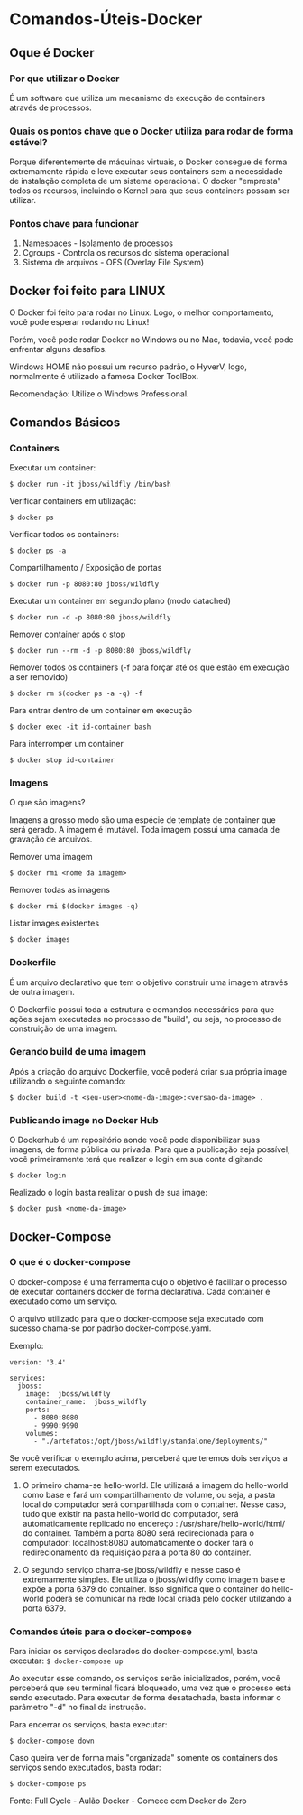 # Comandos-Úteis-Docker

## Oque é Docker

### Por que utilizar o Docker

É um software que utiliza um mecanismo de execução de containers através de processos.

### Quais os pontos chave que o Docker utiliza para rodar de forma estável?

Porque diferentemente de máquinas virtuais, o Docker consegue de forma extremamente rápida e leve executar seus containers sem a necessidade de instalação completa de um sistema operacional. O docker "empresta" todos os recursos, incluindo o Kernel para que seus containers possam ser utilizar.

### Pontos chave para funcionar

1. Namespaces - Isolamento de processos
2. Cgroups - Controla os recursos do sistema operacional
3. Sistema de arquivos - OFS (Overlay File System)

## Docker foi feito para LINUX

O Docker foi feito para rodar no Linux. Logo, o melhor comportamento, você pode esperar rodando no Linux!

Porém, você pode rodar Docker no Windows ou no Mac, todavia, você pode enfrentar alguns desafios.

Windows HOME não possui um recurso padrão, o HyverV, logo, normalmente é utilizado a famosa Docker ToolBox.

Recomendação: Utilize o Windows Professional.

## Comandos Básicos

### Containers

Executar um container:

`$ docker run -it jboss/wildfly /bin/bash`

Verificar containers em utilização:
	
`$ docker ps`
	
Verificar todos os containers:
	
`$ docker ps -a`

Compartilhamento / Exposição de portas

`$ docker run -p 8080:80 jboss/wildfly`

Executar um container em segundo plano (modo datached)

`$ docker run -d -p 8080:80 jboss/wildfly`

Remover container após o stop

`$ docker run --rm -d -p 8080:80 jboss/wildfly`

Remover todos os containers (-f para forçar até os que estão em execução a ser removido)

`$ docker rm $(docker ps -a -q) -f`

Para entrar dentro de um container em execução

`$ docker exec -it id-container bash`

Para interromper um container

`$ docker stop id-container`

### Imagens

O que são imagens?

Imagens a grosso modo são uma espécie de template de container que será gerado. A imagem é imutável. Toda imagem possui uma camada de gravação de arquivos.

Remover uma imagem

`$ docker rmi <nome da imagem>`

Remover todas as imagens

`$ docker rmi $(docker images -q)`

Listar images existentes

`$ docker images`

### Dockerfile

É um arquivo declarativo que tem o objetivo construir uma imagem através de outra imagem.

O Dockerfile possui toda a estrutura e comandos necessários para que ações sejam executadas no processo de "build", ou seja, no processo de construição de uma imagem.

### Gerando build de uma imagem

Após a criação do arquivo Dockerfile, você poderá criar sua própria image utilizando o seguinte comando:

`$ docker build -t <seu-user><nome-da-image>:<versao-da-image> .`


### Publicando image no Docker Hub

O Dockerhub é um repositório aonde você pode disponibilizar suas imagens, de forma pública ou privada. Para que a publicação seja possível, você primeiramente terá que realizar o login em sua conta digitando 

`$ docker login`

Realizado o login basta realizar o push de sua image:

`$ docker push <nome-da-image>`

## Docker-Compose

### O que é o docker-compose

O docker-compose é uma ferramenta cujo o objetivo é facilitar o processo de executar containers docker de forma declarativa. Cada container é executado como um serviço.

O arquivo utilizado para que o docker-compose seja executado com sucesso chama-se por padrão docker-compose.yaml.

Exemplo:

	
	version: '3.4'

	services:
	  jboss:
	    image:  jboss/wildfly
	    container_name:  jboss_wildfly
	    ports:
	      - 8080:8080
	      - 9990:9990
	    volumes:
	      - "./artefatos:/opt/jboss/wildfly/standalone/deployments/"



Se você verificar o exemplo acima, perceberá que teremos dois serviços a serem executados.

1. O primeiro chama-se hello-world. Ele utilizará a imagem do hello-world como base e fará um compartilhamento de volume, ou seja, a pasta local do computador será compartilhada com o container. Nesse caso, tudo que existir na pasta hello-world do computador, será automaticamente replicado no endereço : /usr/share/hello-world/html/ do container. Também a porta 8080 será redirecionada para o computador: localhost:8080 automaticamente o docker fará o redirecionamento da requisição para a porta 80 do container.

2. O segundo serviço chama-se jboss/wildfly e nesse caso é extremamente simples.
Ele utiliza o jboss/wildfly como imagem base e expõe a porta 6379 do container. Isso significa que o container do hello-world poderá se comunicar na rede local criada pelo docker utilizando a porta 6379.

### Comandos úteis para o docker-compose

Para iniciar os serviços declarados do docker-compose.yml, basta executar:
`$ docker-compose up`

Ao executar esse comando, os serviços serão inicializados, porém, você perceberá que seu terminal ficará bloqueado, uma vez que o processo está sendo executado. Para executar de forma desatachada, basta informar o parâmetro "-d" no final da instrução.

Para encerrar os serviços, basta executar: 

`$ docker-compose down`

Caso queira ver de forma mais "organizada" somente os containers dos serviços sendo executados, basta rodar:

`$ docker-compose ps`

Fonte: Full Cycle - Aulão Docker - Comece com Docker do Zero
